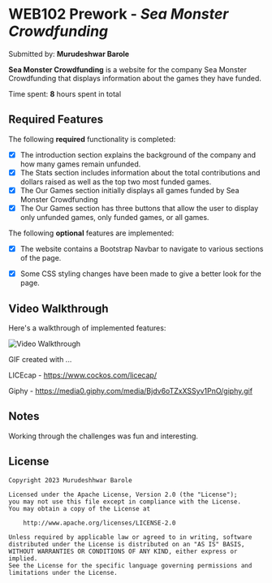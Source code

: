 # WEB102 Prework - *Sea Monster Crowdfunding*

Submitted by: **Murudeshwar Barole**

**Sea Monster Crowdfunding** is a website for the company Sea Monster Crowdfunding that displays information about the games they have funded.

Time spent: **8** hours spent in total

## Required Features

The following **required** functionality is completed:

* [x] The introduction section explains the background of the company and how many games remain unfunded.
* [x] The Stats section includes information about the total contributions and dollars raised as well as the top two most funded games.
* [x] The Our Games section initially displays all games funded by Sea Monster Crowdfunding
* [x] The Our Games section has three buttons that allow the user to display only unfunded games, only funded games, or all games.

The following **optional** features are implemented:

* [x] The website contains a Bootstrap Navbar to navigate to various sections of the page.
* [x] Some CSS styling changes have been made to give a better look for the page.


## Video Walkthrough

Here's a walkthrough of implemented features:

<img src='https://media0.giphy.com/media/Bjdv6oTZxXSSyv1PnO/giphy.gif' title='Video Walkthrough' width='' alt='Video Walkthrough' />

<!-- Replace this with whatever GIF tool you used! -->
GIF created with ...  

LICEcap - https://www.cockos.com/licecap/

Giphy - https://media0.giphy.com/media/Bjdv6oTZxXSSyv1PnO/giphy.gif

## Notes

Working through the challenges was fun and interesting.

## License

    Copyright 2023 Murudeshhwar Barole

    Licensed under the Apache License, Version 2.0 (the "License");
    you may not use this file except in compliance with the License.
    You may obtain a copy of the License at

        http://www.apache.org/licenses/LICENSE-2.0

    Unless required by applicable law or agreed to in writing, software
    distributed under the License is distributed on an "AS IS" BASIS,
    WITHOUT WARRANTIES OR CONDITIONS OF ANY KIND, either express or implied.
    See the License for the specific language governing permissions and
    limitations under the License.
